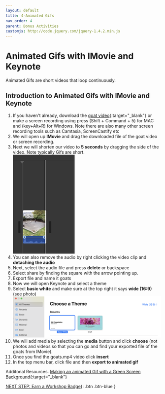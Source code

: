 ```yaml
---
layout: default
title: 4-Animated Gifs
nav_order: 4
parent: Bonus Activities
customjs: http://code.jquery.com/jquery-1.4.2.min.js
---
```


# Animated Gifs with IMovie and Keynote
Animated Gifs are short videos that loop continuously.

## Introduction to Animated Gifs with IMovie and Keynote
1. If you haven't already, download the [goat video](http://bit.ly/dsc-goat-video){:target="_blank"} or make a screen recording using press (Shift + Command + 5) for MAC and (key+Alt+R) for Windows. Note there are also many other screen recording tools such as Camtasia, ScreenCastify etc
2. We will open up **IMovie** and drag the downloaded file of the goat video or screen recording.
3. Next we will shorten our video to **5 seconds** by dragging the side of the video. Note typically Gifs are short.<br>
<img src="images/shorten-gif.png" style="width:200px;" alt="keynote templates"><br>
4. You can also remove the audio by right clicking the video clip and **detaching the audio**
5. Next, select the audio file and press **delete** or backspace
6. Select share by finding the square with the arrow pointing up.
7. Export file and name it goats
9. Now we will open Keynote and select a theme
10. Select **basic white** and make sure at the top right it says **wide (16:9)** (see photo)<br>
<img src="images/16-9.png" style="width:500px;" alt="keynote templates"><br>
11. We will add media by selecting the **media** button and click **choose** (not photos and videos so that you can go and find your exported file of the goats from IMovie).
12. Once you find the goats.mp4 video click **insert**
13. In the top menu bar, click file and then **export to animated gif** 

Additonal Resources.
[Making an animated Gif with a Green Screen Background](https://blogs.glowscotland.org.uk/fa/digilearnfalk/2023/05/19/make-your-own-animated-gif/){:target="_blank"}

<script>  

    function toggle(input) {
        var x = document.getElementById(input);
        if (x.style.display === "none") {
            x.style.display = "block";
        } else {
            x.style.display = "none";
        }
    }
</script>

[NEXT STEP: Earn a Workshop Badge](informal-credentials.html){: .btn .btn-blue }
